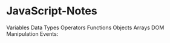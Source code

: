# JavaScript-Notes
Variables
Data Types
Operators
Functions
Objects
Arrays
DOM Manipulation
Events:

